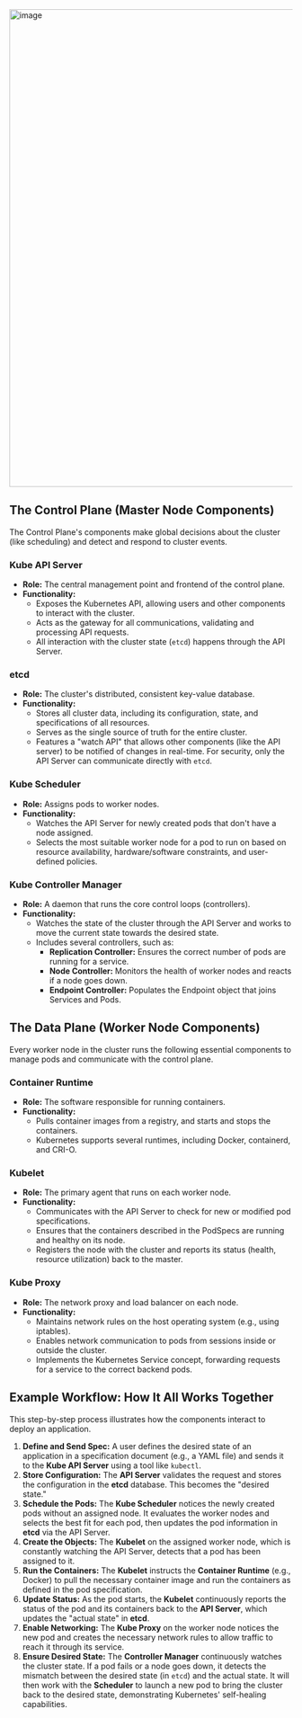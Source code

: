 
<img width="1511" height="850" alt="image" src="https://github.com/user-attachments/assets/4758b00a-3594-46e6-9434-62accdce4e2b" />


## The Control Plane (Master Node Components)

The Control Plane's components make global decisions about the cluster (like scheduling) and detect and respond to cluster events.

### Kube API Server
* **Role:** The central management point and frontend of the control plane.
* **Functionality:**
    * Exposes the Kubernetes API, allowing users and other components to interact with the cluster.
    * Acts as the gateway for all communications, validating and processing API requests.
    * All interaction with the cluster state (`etcd`) happens through the API Server.

### etcd
* **Role:** The cluster's distributed, consistent key-value database.
* **Functionality:**
    * Stores all cluster data, including its configuration, state, and specifications of all resources.
    * Serves as the single source of truth for the entire cluster.
    * Features a "watch API" that allows other components (like the API server) to be notified of changes in real-time. For security, only the API Server can communicate directly with `etcd`.

### Kube Scheduler
* **Role:** Assigns pods to worker nodes.
* **Functionality:**
    * Watches the API Server for newly created pods that don't have a node assigned.
    * Selects the most suitable worker node for a pod to run on based on resource availability, hardware/software constraints, and user-defined policies.

### Kube Controller Manager
* **Role:** A daemon that runs the core control loops (controllers).
* **Functionality:**
    * Watches the state of the cluster through the API Server and works to move the current state towards the desired state.
    * Includes several controllers, such as:
        * **Replication Controller:** Ensures the correct number of pods are running for a service.
        * **Node Controller:** Monitors the health of worker nodes and reacts if a node goes down.
        * **Endpoint Controller:** Populates the Endpoint object that joins Services and Pods.

## The Data Plane (Worker Node Components)

Every worker node in the cluster runs the following essential components to manage pods and communicate with the control plane.

### Container Runtime
* **Role:** The software responsible for running containers.
* **Functionality:**
    * Pulls container images from a registry, and starts and stops the containers.
    * Kubernetes supports several runtimes, including Docker, containerd, and CRI-O.

### Kubelet
* **Role:** The primary agent that runs on each worker node.
* **Functionality:**
    * Communicates with the API Server to check for new or modified pod specifications.
    * Ensures that the containers described in the PodSpecs are running and healthy on its node.
    * Registers the node with the cluster and reports its status (health, resource utilization) back to the master.

### Kube Proxy
* **Role:** The network proxy and load balancer on each node.
* **Functionality:**
    * Maintains network rules on the host operating system (e.g., using iptables).
    * Enables network communication to pods from sessions inside or outside the cluster.
    * Implements the Kubernetes Service concept, forwarding requests for a service to the correct backend pods.

## Example Workflow: How It All Works Together

This step-by-step process illustrates how the components interact to deploy an application.

1.  **Define and Send Spec:** A user defines the desired state of an application in a specification document (e.g., a YAML file) and sends it to the **Kube API Server** using a tool like `kubectl`.
2.  **Store Configuration:** The **API Server** validates the request and stores the configuration in the **etcd** database. This becomes the "desired state."
3.  **Schedule the Pods:** The **Kube Scheduler** notices the newly created pods without an assigned node. It evaluates the worker nodes and selects the best fit for each pod, then updates the pod information in **etcd** via the API Server.
4.  **Create the Objects:** The **Kubelet** on the assigned worker node, which is constantly watching the API Server, detects that a pod has been assigned to it.
5.  **Run the Containers:** The **Kubelet** instructs the **Container Runtime** (e.g., Docker) to pull the necessary container image and run the containers as defined in the pod specification.
6.  **Update Status:** As the pod starts, the **Kubelet** continuously reports the status of the pod and its containers back to the **API Server**, which updates the "actual state" in **etcd**.
7.  **Enable Networking:** The **Kube Proxy** on the worker node notices the new pod and creates the necessary network rules to allow traffic to reach it through its service.
8.  **Ensure Desired State:** The **Controller Manager** continuously watches the cluster state. If a pod fails or a node goes down, it detects the mismatch between the desired state (in `etcd`) and the actual state. It will then work with the **Scheduler** to launch a new pod to bring the cluster back to the desired state, demonstrating Kubernetes' self-healing capabilities.
